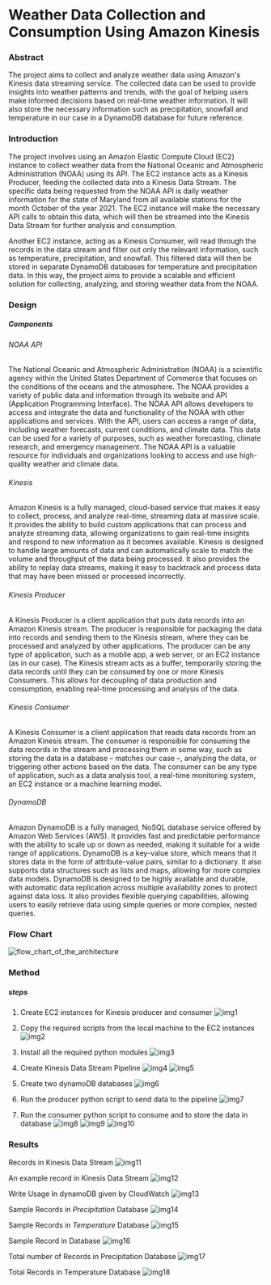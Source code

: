 # Weather Data Collection and Consumption Using Amazon Kinesis

### Abstract
The project aims to collect and analyze weather data using Amazon's Kinesis data streaming service. The collected data can be used to provide insights into weather patterns and trends, with the goal of helping users make informed decisions based on real-time weather information. It will also store the necessary information such as precipitation, snowfall and temperature in our case in a DynamoDB database for future reference.

### Introduction
The project involves using an Amazon Elastic Compute Cloud (EC2) instance to collect weather data from the National Oceanic and Atmospheric Administration (NOAA) using its API. The EC2 instance acts as a Kinesis Producer, feeding the collected data into a Kinesis Data Stream. The specific data being requested from the NOAA API is daily weather information for the state of Maryland from all available stations for the month October of the year 2021. The EC2 instance will make the necessary API calls to obtain this data, which will then be streamed into the Kinesis Data Stream for further analysis and consumption.

Another EC2 instance, acting as a Kinesis Consumer, will read through the records in the data stream and filter out only the relevant information, such as temperature, precipitation, and snowfall. This filtered data will then be stored in separate DynamoDB databases for temperature and precipitation data. In this way, the project aims to provide a scalable and efficient solution for collecting, analyzing, and storing weather data from the NOAA.

### Design

##### Components

###### NOAA API
The National Oceanic and Atmospheric Administration (NOAA) is a scientific agency within the United States Department of Commerce that focuses on the conditions of the oceans and the atmosphere. The NOAA provides a variety of public data and information through its website and API (Application Programming Interface). The NOAA API allows developers to access and integrate the data and functionality of the NOAA with other applications and services. With the API, users can access a range of data, including weather forecasts, current conditions, and climate data. This data can be used for a variety of purposes, such as weather forecasting, climate research, and emergency management. The NOAA API is a valuable resource for individuals and organizations looking to access and use high-quality weather and climate data.

###### Kinesis
Amazon Kinesis is a fully managed, cloud-based service that makes it easy to collect, process, and analyze real-time, streaming data at massive scale. It provides the ability to build custom applications that can process and analyze streaming data, allowing organizations to gain real-time insights and respond to new information as it becomes available. Kinesis is designed to handle large amounts of data and can automatically scale to match the volume and throughput of the data being processed. It also provides the ability to replay data streams, making it easy to backtrack and process data that may have been missed or processed incorrectly.

###### Kinesis Producer
A Kinesis Producer is a client application that puts data records into an Amazon Kinesis stream. The producer is responsible for packaging the data into records and sending them to the Kinesis stream, where they can be processed and analyzed by other applications. The producer can be any type of application, such as a mobile app, a web server, or an EC2 instance (as in our case). The Kinesis stream acts as a buffer, temporarily storing the data records until they can be consumed by one or more Kinesis Consumers. This allows for decoupling of data production and consumption, enabling real-time processing and analysis of the data.

###### Kinesis Consumer
A Kinesis Consumer is a client application that reads data records from an Amazon Kinesis stream. The consumer is responsible for consuming the data records in the stream and processing them in some way, such as storing the data in a database – matches our case –, analyzing the data, or triggering other actions based on the data. The consumer can be any type of application, such as a data analysis tool, a real-time monitoring system, an EC2 instance or a machine learning model.

###### DynamoDB
Amazon DynamoDB is a fully managed, NoSQL database service offered by Amazon Web Services (AWS). It provides fast and predictable performance with the ability to scale up or down as needed, making it suitable for a wide range of applications. DynamoDB is a key-value store, which means that it stores data in the form of attribute-value pairs, similar to a dictionary. It also supports data structures such as lists and maps, allowing for more complex data models. DynamoDB is designed to be highly available and durable, with automatic data replication across multiple availability zones to protect against data loss. It also provides flexible querying capabilities, allowing users to easily retrieve data using simple queries or more complex, nested queries. 

### Flow Chart
![flow_chart_of_the_architecture](https://github.com/saiganeshT/cloud-projects/blob/main/weather_data_processing_using_AWS_kinesis/images/cloud1_flow_chart.png)

### Method

##### steps
1. Create EC2 instances for Kinesis producer and consumer
![img1](https://github.com/saiganeshT/cloud-projects/blob/main/weather_data_processing_using_AWS_kinesis/images/cloud1_img1.png)

2. Copy the required scripts from the local machine to the EC2 instances
![img2](https://github.com/saiganeshT/cloud-projects/blob/main/weather_data_processing_using_AWS_kinesis/images/cloud1_img2.png)

3. Install all the required python modules
![img3](https://github.com/saiganeshT/cloud-projects/blob/main/weather_data_processing_using_AWS_kinesis/images/cloud1_img3.png)

4. Create Kinesis Data Stream Pipeline 
![img4](https://github.com/saiganeshT/cloud-projects/blob/main/weather_data_processing_using_AWS_kinesis/images/cloud1_img6.png)
![img5](https://github.com/saiganeshT/cloud-projects/blob/main/weather_data_processing_using_AWS_kinesis/images/cloud1_img7.png)

5. Create two dynamoDB databases
![img6](https://github.com/saiganeshT/cloud-projects/blob/main/weather_data_processing_using_AWS_kinesis/images/cloud1_img8.png)

6. Run the producer python script to send data to the pipeline
![img7](https://github.com/saiganeshT/cloud-projects/blob/main/weather_data_processing_using_AWS_kinesis/images/cloud1_img9.png)

7. Run the consumer python script to consume and to store the data in database
![img8](https://github.com/saiganeshT/cloud-projects/blob/main/weather_data_processing_using_AWS_kinesis/images/cloud1_img10.png)
![img9](https://github.com/saiganeshT/cloud-projects/blob/main/weather_data_processing_using_AWS_kinesis/images/cloud1_img11.png)
![img10](https://github.com/saiganeshT/cloud-projects/blob/main/weather_data_processing_using_AWS_kinesis/images/cloud1_img12.png)

### Results

Records in Kinesis Data Stream
![img11](https://github.com/saiganeshT/cloud-projects/blob/main/weather_data_processing_using_AWS_kinesis/images/cloud1_img13.png)

An example record in Kinesis Data Stream
![img12](https://github.com/saiganeshT/cloud-projects/blob/main/weather_data_processing_using_AWS_kinesis/images/cloud1_img14.png)

Write Usage In dynamoDB given by CloudWatch
![img13](https://github.com/saiganeshT/cloud-projects/blob/main/weather_data_processing_using_AWS_kinesis/images/cloud1_img15.png)

Sample Records in _Precipitation_ Database 
![img14](https://github.com/saiganeshT/cloud-projects/blob/main/weather_data_processing_using_AWS_kinesis/images/cloud1_img16.png)

Sample Records in _Temperature_ Database
![img15](https://github.com/saiganeshT/cloud-projects/blob/main/weather_data_processing_using_AWS_kinesis/images/cloud1_img17.png)

Sample Record in Database
![img16](https://github.com/saiganeshT/cloud-projects/blob/main/weather_data_processing_using_AWS_kinesis/images/cloud1_img18.png)

Total number of Records in Precipitation Database
![img17](https://github.com/saiganeshT/cloud-projects/blob/main/weather_data_processing_using_AWS_kinesis/images/cloud1_img19.png)

Total Records in Temperature Database
![img18](https://github.com/saiganeshT/cloud-projects/blob/main/weather_data_processing_using_AWS_kinesis/images/cloud1_img20.png)

